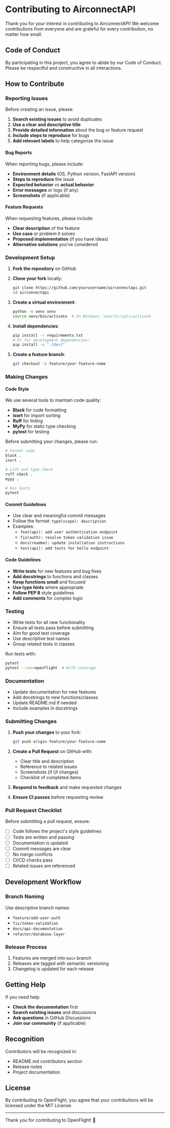 # Contributing to AirconnectAPI

Thank you for your interest in contributing to AirconnectAPI! We welcome contributions from everyone and are grateful for every contribution, no matter how small.

## Code of Conduct

By participating in this project, you agree to abide by our Code of Conduct. Please be respectful and constructive in all interactions.

## How to Contribute

### Reporting Issues

Before creating an issue, please:

1. **Search existing issues** to avoid duplicates
2. **Use a clear and descriptive title**
3. **Provide detailed information** about the bug or feature request
4. **Include steps to reproduce** for bugs
5. **Add relevant labels** to help categorize the issue

#### Bug Reports

When reporting bugs, please include:

- **Environment details** (OS, Python version, FastAPI version)
- **Steps to reproduce** the issue
- **Expected behavior** vs **actual behavior**
- **Error messages** or logs (if any)
- **Screenshots** (if applicable)

#### Feature Requests

When requesting features, please include:

- **Clear description** of the feature
- **Use case** or problem it solves
- **Proposed implementation** (if you have ideas)
- **Alternative solutions** you've considered

### Development Setup

1. **Fork the repository** on GitHub
2. **Clone your fork** locally:
   ```bash
   git clone https://github.com/yourusername/airconnectapi.git
   cd airconnectapi
   ```

3. **Create a virtual environment**:
   ```bash
   python -m venv venv
   source venv/bin/activate  # On Windows: venv\Scripts\activate
   ```

4. **Install dependencies**:
   ```bash
   pip install -r requirements.txt
   # Or for development dependencies:
   pip install -e ".[dev]"
   ```

5. **Create a feature branch**:
   ```bash
   git checkout -b feature/your-feature-name
   ```

### Making Changes

#### Code Style

We use several tools to maintain code quality:

- **Black** for code formatting
- **isort** for import sorting
- **Ruff** for linting
- **MyPy** for static type checking
- **pytest** for testing

Before submitting your changes, please run:

```bash
# Format code
black .
isort .

# Lint and type check
ruff check .
mypy .

# Run tests
pytest
```

#### Commit Guidelines

- Use clear and meaningful commit messages
- Follow the format: `type(scope): description`
- Examples:
  - `feat(api): add user authentication endpoint`
  - `fix(auth): resolve token validation issue`
  - `docs(readme): update installation instructions`
  - `test(api): add tests for hello endpoint`

#### Code Guidelines

- **Write tests** for new features and bug fixes
- **Add docstrings** to functions and classes
- **Keep functions small** and focused
- **Use type hints** where appropriate
- **Follow PEP 8** style guidelines
- **Add comments** for complex logic

### Testing

- Write tests for all new functionality
- Ensure all tests pass before submitting
- Aim for good test coverage
- Use descriptive test names
- Group related tests in classes

Run tests with:
```bash
pytest
pytest --cov=openflight  # With coverage
```

### Documentation

- Update documentation for new features
- Add docstrings to new functions/classes
- Update README.md if needed
- Include examples in docstrings

### Submitting Changes

1. **Push your changes** to your fork:
   ```bash
   git push origin feature/your-feature-name
   ```

2. **Create a Pull Request** on GitHub with:
   - Clear title and description
   - Reference to related issues
   - Screenshots (if UI changes)
   - Checklist of completed items

3. **Respond to feedback** and make requested changes

4. **Ensure CI passes** before requesting review

### Pull Request Checklist

Before submitting a pull request, ensure:

- [ ] Code follows the project's style guidelines
- [ ] Tests are written and passing
- [ ] Documentation is updated
- [ ] Commit messages are clear
- [ ] No merge conflicts
- [ ] CI/CD checks pass
- [ ] Related issues are referenced

## Development Workflow

### Branch Naming

Use descriptive branch names:
- `feature/add-user-auth`
- `fix/token-validation`
- `docs/api-documentation`
- `refactor/database-layer`

### Release Process

1. Features are merged into `main` branch
2. Releases are tagged with semantic versioning
3. Changelog is updated for each release

## Getting Help

If you need help:

- **Check the documentation** first
- **Search existing issues** and discussions
- **Ask questions** in GitHub Discussions
- **Join our community** (if applicable)

## Recognition

Contributors will be recognized in:
- README.md contributors section
- Release notes
- Project documentation

## License

By contributing to OpenFlight, you agree that your contributions will be licensed under the MIT License.

---

Thank you for contributing to OpenFlight! 🚀